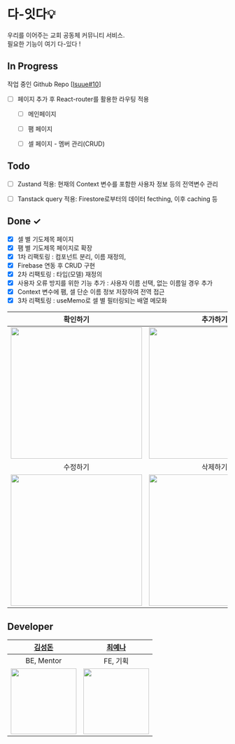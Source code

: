 # 다-잇다💡

우리를 이어주는 교회 공동체 커뮤니티 서비스. <br/>
필요한 기능이 여기 다-있다 !

## In Progress

작업 중인 Github Repo [[Isuue#10](https://github.com/YenaChoi00/da-itda/issues/10#issue-2560873251)]
- [ ] 페이지 추가 후 React-router를 활용한 라우팅 적용

  - [ ] 메인페이지
  - [ ] 팸 페이지
  - [ ] 셀 페이지 - 멤버 관리(CRUD)
     

## Todo

- [ ] Zustand 적용: 현재의 Context 변수를 포함한 사용자 정보 등의 전역변수 관리
- [ ] Tanstack query 적용: Firestore로부터의 데이터 fecthing, 이후 caching 등


## Done ✓

- [x] 셀 별 기도제목 페이지
- [x] 팸 별 기도제목 페이지로 확장
- [x] 1차 리팩토링 : 컴포넌트 분리, 이름 재정의, 
- [x] Firebase 연동 후 CRUD 구현
- [x] 2차 리팩토링 : 타입(모델) 재정의
- [x] 사용자 오류 방지를 위한 기능 추가 : 사용자 이름 선택, 없는 이름일 경우 추가
- [x] Context 변수에 팸, 셀 단순 이름 정보 저장하여 전역 접근
- [x] 3차 리팩토링 : useMemo로 셀 별 필터링되는 배열 메모화

| 확인하기 | 추가하기 | 추가하기(없는 사용자일경우) |
|:--------:|:--------:|:---------------------------:|
| <img src="https://github.com/user-attachments/assets/91b2a9aa-744b-4f4b-9804-71dc2375fd10" width="300"> |   <img src="https://github.com/user-attachments/assets/dbb96e28-3cd2-486a-b058-f0fa12bc9615" width="300">|<img src="https://github.com/user-attachments/assets/d2c7de18-ceb6-4e31-8354-6d33d737fa71" width="300">|
| 수정하기 | 삭제하기 |           복사하기          |
|<img src="https://github.com/user-attachments/assets/642d6c97-5313-4938-aab5-f28844992ced" width="300">|<img src="https://github.com/user-attachments/assets/25dc66b7-8bbe-4dc6-b220-2931646aa516" width="300">|<img src="https://github.com/user-attachments/assets/75c89106-8141-40d5-ab0f-9ead9c5f1d20" width="300">|


## Developer
| [김성돈](https://github.com/sehandev) | [최예나](https://github.com/YenaChoi00) |
| :-: | :-: |
| BE, Mentor | FE, 기획 |
|<img src="https://avatars.githubusercontent.com/u/43680595?v=4" style="width:150px; height:150px;">|<img src="https://avatars.githubusercontent.com/u/71956482?v=4" style="width:150px; height:150px;">|
